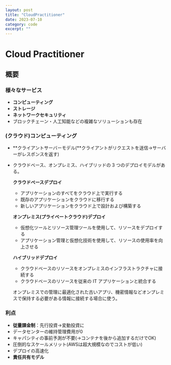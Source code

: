 ```yaml
---
layout: post
title: "CloudPractitioner"
date: 2023-07-10
category: code
excerpt: ""
---
```

# Cloud Practitioner
## 概要

### 様々なサービス

- **コンピューティング**
- **ストレージ**
- **ネットワークセキュリティ**
- ブロックチェーン・人工知能などの複雑なソリューションも存在

### (クラウド)コンピューティング

- **クライアントサーバーモデル(**クライアントがリクエストを送信→サーバーがレスポンスを返す)
- クラウドベース、オンプレミス、ハイブリッドの 3 つのデプロイモデルがある。
    
    ********************クラウドベースデプロイ********************
    
    - アプリケーションのすべてをクラウド上で実行する
    - 既存のアプリケーションをクラウドに移行する
    - 新しいアプリケーションをクラウド上で設計および構築する
    
    **オンプレミス(プライベートクラウド)デプロイ**
    
    - 仮想化ツールとリソース管理ツールを使用して、リソースをデプロイする
    - アプリケーション管理と仮想化技術を使用して、リソースの使用率を向上させる
    
    **ハイブリッドデプロイ**
    
    - クラウドベースのリソースをオンプレミスのインフラストラクチャに接続する
    - クラウドベースのリソースを従来の IT アプリケーションと統合する
    
    オンプレミスでの管理に最適化された古いアプリ、機密情報などオンプレミスで保持する必要がある情報に接続する場合に使う。
    

### 利点

- **従量課金制**：先行投資→変動投資に
- データセンターの維持管理費用が0
- キャパシティの事前予測が不要(→コンテナを後から追加するだけでOK)
- 圧倒的なスケールメリット(AWSは超大規模なのでコストが低い)
- デプロイの高速化
- **責任共有モデル**
